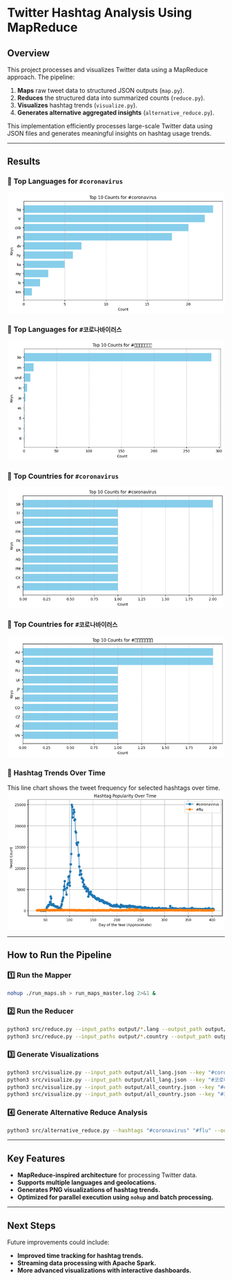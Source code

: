 # Twitter Hashtag Analysis Using MapReduce

## **Overview**
This project processes and visualizes Twitter data using a MapReduce approach. The pipeline:
1. **Maps** raw tweet data to structured JSON outputs (`map.py`).
2. **Reduces** the structured data into summarized counts (`reduce.py`).
3. **Visualizes** hashtag trends (`visualize.py`).
4. **Generates alternative aggregated insights** (`alternative_reduce.py`).

This implementation efficiently processes large-scale Twitter data using JSON files and generates meaningful insights on hashtag usage trends.

---

## **Results**
### 🔹 **Top Languages for `#coronavirus`**
![Top Languages for #coronavirus](output/coronavirus_all_lang.json.png)

### 🔹 **Top Languages for `#코로나바이러스`**
![Top Languages for #코로나바이러스](output/코로나바이러스_all_lang.json.png)

### 🔹 **Top Countries for `#coronavirus`**
![Top Countries for #coronavirus](output/coronavirus_all_country.json.png)

### 🔹 **Top Countries for `#코로나바이러스`**
![Top Countries for #코로나바이러스](output/코로나바이러스_all_country.json.png)

### 🔹 **Hashtag Trends Over Time**
This line chart shows the tweet frequency for selected hashtags over time.
![Hashtag Trends](output/hashtag_trend.png)

---

## **How to Run the Pipeline**
### **1️⃣ Run the Mapper**
```bash
nohup ./run_maps.sh > run_maps_master.log 2>&1 &
```

### **2️⃣ Run the Reducer**
```bash
python3 src/reduce.py --input_paths output/*.lang --output_path output/all_lang.json
python3 src/reduce.py --input_paths output/*.country --output_path output/all_country.json
```

### **3️⃣ Generate Visualizations**
```bash
python3 src/visualize.py --input_path output/all_lang.json --key "#coronavirus"
python3 src/visualize.py --input_path output/all_lang.json --key "#코로나바이러스"
python3 src/visualize.py --input_path output/all_country.json --key "#coronavirus"
python3 src/visualize.py --input_path output/all_country.json --key "#코로나바이러스"
```

### **4️⃣ Generate Alternative Reduce Analysis**
```bash
python3 src/alternative_reduce.py --hashtags "#coronavirus" "#flu" --output_path output/hashtag_trend.png
```

---

## **Key Features**
- **MapReduce-inspired architecture** for processing Twitter data.
- **Supports multiple languages and geolocations.**
- **Generates PNG visualizations of hashtag trends.**
- **Optimized for parallel execution using `nohup` and batch processing.**

---

## **Next Steps**
Future improvements could include:
- **Improved time tracking for hashtag trends.**
- **Streaming data processing with Apache Spark.**
- **More advanced visualizations with interactive dashboards.**

